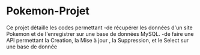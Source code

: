 # Pokemon-Projet
Ce projet détaille les codes permettant
-de récupérer les données d'un site Pokemon et de l'enregistrer sur une base de données MySQL.
-de faire une API permettant la Creation, la Mise à jour , la Suppression, et le Select sur une base de donnée 
